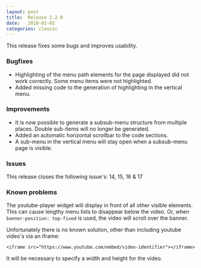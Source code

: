 ```yaml
---
layout: post
title:  Release 2.2.0
date:   2018-02-02
categories: classic
---
```

This release fixes some bugs and improves usability.

### Bugfixes

- Highlighting of the menu path elements for the page displayed did not work correctly. Some menu items were not highlighted.
- Added missing code to the generation of highlighting in the vertical menu.

### Improvements

- It is now possible to generate a subsub-menu structure from multiple places. Double sub-items will no longer be generated.
- Added an automatic horizontal scrollbar to the code sections.
- A sub-menu in the vertical menu will stay open when a subsub-menu page is visible.

### Issues

This release closes the following issue's: 14, 15, 16 & 17

### Known problems

The youtube-player widget will display in front of all other visible elements. This can cause lengthy menu lists to disappear below the video. Or, when `banner-position: top-fixed` is used, the video will scroll over the banner.

Unfortunately there is no known solution, other than including youtube video's via an iframe:

    <iframe src="https://www.youtube.com/embed/video-identifier"></iframe>
    
It will be necessary to specify a width and height for the video. 